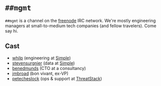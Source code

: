 # `##mgmt`

`##mgmt` is a channel on the [freenode][] IRC network. We're mostly
engineering managers at small-to-medium tech companies (and fellow
travelers). Come say hi.

[freenode]: https://freenode.net/

## Cast

- [whilp][] (engineering at [Simple][])
- [stevensurgnier][] (data at [Simple][])
- [benedmunds][] (CTO at a consultancy)
- [jmbroad][] (bon vivant, ex-VP)
- [petecheslock][] (ops & support at [ThreatStack][])

[simple]:          https://simple.com/
[threatstack]:     https://threatstack.com/
[whilp]:           https://twitter.com/whilp
[stevensurgnier]:  https://twitter.com/stevensurgnier
[benedmunds]:      https://twitter.com/benedmunds
[petecheslock]:    https://twitter.com/petecheslock
[jmbroad]:         https://twitter.com/jmbroad
